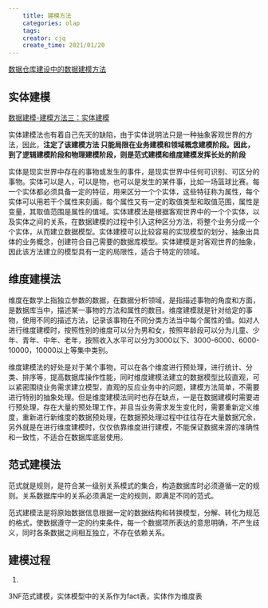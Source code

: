 ```yaml
---
    title: 建模方法
    categories: olap
    tags:
    creator: cjq
    create_time: 2021/01/20
---
```


[数据仓库建设中的数据建模方法](https://zhuanlan.zhihu.com/p/109782553)



## 实体建模

[数据建模-建模方法三：实体建模](https://blog.csdn.net/yaoyelinger0912/article/details/95517168)

实体建模法也有着自己先天的缺陷，由于实体说明法只是一种抽象客观世界的方法，因此，**注定了该建模方法
只能局限在业务建模和领域概念建模阶段。因此，到了逻辑建模阶段和物理建模阶段，则是范式建模和维度建模发挥长处的阶段**

实体是现实世界中存在的事物或发生的事件，是现实世界中任何可识别、可区分的事物。实体可以是人，可以是物，也可以是发生的某件事，比如一场篮球比赛。每一个实体都必须具备一定的特征，用来区分一个个实体，这些特征称为属性，每个实体可以用若干个属性来刻画，每个属性又有一定的取值类型和取值范围，属性是变量，其取值范围是属性的值域。实体建模法是根据客观世界中的一个个实体，以及实体之间的关系，在数据建模的过程中引入这种区分方法，将整个业务分成一个个实体，从而建立数据模型。实体建模可以比较容易的实现模型的划分，抽象出具体的业务概念，创建符合自己需要的数据库模型。实体建模是对客观世界的抽象，因此该方法建立的模型具有一定的局限性，适合于特定的领域。



## 维度建模法

维度在数学上指独立参数的数据，在数据分析领域，是指描述事物的角度和方面，是数据库当中，描述某一事物的方法和属性的数目。维度建模就是针对给定的事物，使用不同的描述方法，记录该事物在不同分类方法当中每个属性的值。如对人进行维度建模时，按照性别的维度可以分为男和女，按照年龄段可以分为儿童、少年、青年、中年、老年，按照收入水平可以分为3000以下、3000-6000、6000-10000，10000以上等集中类别。

 维度建模法的好处是对于某个事物，可以在各个维度进行预处理，进行统计、分类、排序等，提高数据库操作性能，同时维度建模法建立的数据模型比较直观，可以紧密围绕业务需求建立模型，直观的反应业务中的问题，建模方法简单，不需要进行特别的抽象处理。但是维度建模法同时也存在缺点，一是在数据建模时需要进行预处理，存在大量的预处理工作，并且当业务需求发生变化时，需要重新定义维度，重新进行新维度的数据预处理，在数据预处理过程中往往存在大量数据冗余，另外就是在进行维度建模时，仅仅依靠维度进行建模，不能保证数据来源的准确性和一致性，不适合在数据库底层使用。



## 范式建模法

范式就是规则，是符合某一级别关系模式的集合，构造数据库时必须遵循一定的规则。关系数据库中的关系必须满足一定的规则，即满足不同的范式。

 范式建模法是将原始数据信息根据一定的数据结构和转换模型，分解、转化为规范的格式，使数据遵守一定的约束条件，每一个数据项所表达的意思明确，不产生歧义，同时各条数据之间相互独立，不存在依赖关系。







## 建模过程

1. 



3NF范式建模，实体模型中的关系作为fact表，实体作为维度表